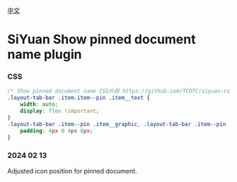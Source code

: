 [中文](https://github.com/TCOTC/siyuan-css-pin-doc-show/blob/main/README_zh_CN.md)

# SiYuan Show pinned document name plugin

### CSS

```css
/* Show pinned document name CSS片段 https://github.com/TCOTC/siyuan-css-pin-doc-show */
.layout-tab-bar .item.item--pin .item__text {
    width: auto;
    display: flex !important;
}
.layout-tab-bar .item--pin .item__graphic, .layout-tab-bar .item--pin .item__icon {
    padding: 4px 0 4px 8px;
}
```

### 2024 02 13

Adjusted icon position for pinned document.
